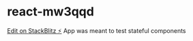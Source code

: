 # react-mw3qqd

[Edit on StackBlitz ⚡️](https://stackblitz.com/edit/react-mw3qqd)
App was meant to test stateful components